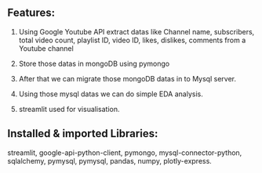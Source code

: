 Features:
--------

1. Using Google Youtube API extract datas like Channel name, subscribers, total video count, playlist ID, video ID, likes, dislikes, comments from a Youtube channel

2. Store those datas in mongoDB using pymongo

3. After that we can migrate those mongoDB datas in to Mysql server.

4. Using those mysql datas we can do simple EDA analysis.

5. streamlit used for visualisation.



Installed & imported Libraries:
------------------------------
streamlit, google-api-python-client, pymongo, mysql-connector-python, sqlalchemy, pymysql, pymysql, pandas, numpy, plotly-express.
